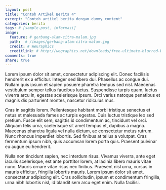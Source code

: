 ```yaml
---
layout: post
title: "Contoh Artikel Berita 4"
excerpt: "Contoh artikel berita dengan dummy content"
categories: berita
tags: # [sample-post, informasi]
image:
  feature: # gerbang-alam-citra-malam.jpg
  path:  # /images/gerbang-alam-citra-malam.jpg
  credit: # WeGraphics
  creditlink: # http://wegraphics.net/downloads/free-ultimate-blurred-background-pack/
comments: true
share: true
---
```


Lorem ipsum dolor sit amet, consectetur adipiscing elit. Donec facilisis hendrerit ex a efficitur. Integer sed libero dui. Phasellus ac congue dui. Nullam quis ipsum et sapien posuere pharetra tempus sed nisl. Maecenas vestibulum semper tellus faucibus luctus. Suspendisse turpis quam, luctus viverra arcu in, egestas scelerisque ipsum. Orci varius natoque penatibus et magnis dis parturient montes, nascetur ridiculus mus.

Cras in sagittis lorem. Pellentesque habitant morbi tristique senectus et netus et malesuada fames ac turpis egestas. Duis luctus tristique leo sed pretium. Fusce elit sem, sagittis id condimentum ac, tincidunt vel orci. Aliquam felis urna, scelerisque sit amet tempus et, dapibus a magna. Maecenas pharetra ligula vel nulla dictum, ac consectetur metus rutrum. Nunc rhoncus imperdiet lobortis. Sed finibus at tellus a volutpat. Cras fermentum ipsum nibh, quis accumsan lorem porta quis. Praesent pulvinar eu augue eu hendrerit.

Nulla non tincidunt sapien, nec interdum risus. Vivamus viverra, ante eget iaculis scelerisque, est ante porttitor lorem, at lacinia libero mauris vitae nunc. Mauris ornare vitae risus nec finibus. Praesent nisl urna, cursus in mauris efficitur, fringilla lobortis mauris. Lorem ipsum dolor sit amet, consectetur adipiscing elit. Cras sollicitudin, ipsum et condimentum fringilla, urna nibh lobortis nisl, id blandit sem arcu eget enim. Nulla facilisi. 
